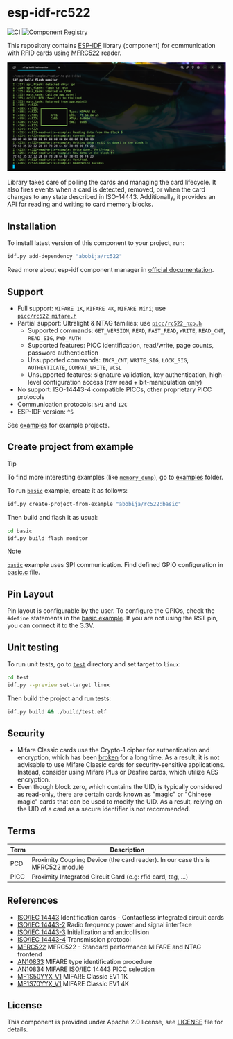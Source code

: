 # esp-idf-rc522

![CI](https://img.shields.io/github/actions/workflow/status/abobija/esp-idf-rc522/validate.yaml?branch=main&style=for-the-badge&logo=githubactions&logoColor=white) [![Component Registry](https://img.shields.io/github/v/release/abobija/esp-idf-rc522?sort=date&display_name=release&style=for-the-badge&logo=espressif&logoColor=white&label=Latest%20version)](https://components.espressif.com/components/abobija/rc522)

This repository contains [ESP-IDF](https://github.com/espressif/esp-idf) library (component) for communication with RFID cards using [MFRC522](https://www.nxp.com/docs/en/data-sheet/MFRC522.pdf) reader.

![read-write-example](docs/img/read-write-example.png)

Library takes care of polling the cards and managing the card lifecycle. It also fires events when a card is detected, removed, or when the card changes to any state described in ISO-14443. Additionally, it provides an API for reading and writing to card memory blocks.

## Installation

To install latest version of this component to your project, run:

```bash
idf.py add-dependency "abobija/rc522"
```

Read more about esp-idf component manager in [official documentation](https://docs.espressif.com/projects/esp-idf/en/stable/esp32/api-guides/tools/idf-component-manager.html).

## Support

- Full support: `MIFARE 1K`, `MIFARE 4K`, `MIFARE Mini`; use
  [`picc/rc522_mifare.h`](picc/rc522_mifare.h)
- Partial support: Ultralight & NTAG families; use
  [`picc/rc522_nxp.h`](picc/rc522_nxp.h)
  - Supported commands: `GET_VERSION`, `READ`, `FAST_READ`, `WRITE`, `READ_CNT`,
    `READ_SIG`, `PWD_AUTH`
  - Supported features: PICC identification, read/write, page counts, password
    authentication
  - Unsupported commands: `INCR_CNT`, `WRITE_SIG`, `LOCK_SIG`, `AUTHENTICATE`,
    `COMPAT_WRITE`, `VCSL`
  - Unsupported features: signature validation, key authentication, high-level
    configuration access (raw read + bit-manipulation only)
- No support: ISO-14443-4 compatible PICCs, other proprietary PICC protocols
- Communication protocols: `SPI` and `I2C`
- ESP-IDF version: `^5`

See [examples](examples/) for example projects.

## Create project from example

> [!TIP]
> To find more interesting examples (like [`memory_dump`](examples/memory_dump)), go to [examples](examples) folder.

To run [`basic`](examples/basic) example, create it as follows:

```bash
idf.py create-project-from-example "abobija/rc522:basic"
```

Then build and flash it as usual:

```bash
cd basic
idf.py build flash monitor
```

> [!NOTE]
> [`basic`](examples/basic) example uses SPI communication. Find defined GPIO configuration in [basic.c](examples/basic/main/basic.c) file.

## Pin Layout

Pin layout is configurable by the user. To configure the GPIOs, check the `#define` statements in the [basic example](examples/basic/main/basic.c). If you are not using the RST pin, you can connect it to the 3.3V.

## Unit testing

To run unit tests, go to [`test`](test) directory and set target to `linux`:

```bash
cd test
idf.py --preview set-target linux
```

Then build the project and run tests:

```bash
idf.py build && ./build/test.elf
```

## Security

- Mifare Classic cards use the Crypto-1 cipher for authentication and encryption, which has been [broken](https://eprint.iacr.org/2008/166) for a long time. As a result, it is not advisable to use Mifare Classic cards for security-sensitive applications. Instead, consider using Mifare Plus or Desfire cards, which utilize AES encryption.
- Even though block zero, which contains the UID, is typically considered as read-only, there are certain cards known as "magic" or "Chinese magic" cards that can be used to modify the UID. As a result, relying on the UID of a card as a secure identifier is not recommended.

## Terms

| Term | Description |
| ---- | ----------- |
| PCD  | Proximity Coupling Device (the card reader). In our case this is MFRC522 module |
| PICC | Proximity Integrated Circuit Card (e.g: rfid card, tag, ...) |

## References

- [ISO/IEC 14443](https://en.wikipedia.org/wiki/ISO/IEC_14443) Identification cards - Contactless integrated circuit cards
- [ISO/IEC 14443-2](http://www.emutag.com/iso/14443-2.pdf) Radio frequency power and signal interface
- [ISO/IEC 14443-3](http://www.emutag.com/iso/14443-3.pdf) Initialization and anticollision
- [ISO/IEC 14443-4](http://www.emutag.com/iso/14443-4.pdf) Transmission protocol
- [MFRC522](https://www.nxp.com/docs/en/data-sheet/MFRC522.pdf) MFRC522 - Standard performance MIFARE and NTAG frontend
- [AN10833](https://www.nxp.com/docs/en/application-note/AN10833.pdf) MIFARE type identification procedure
- [AN10834](https://www.nxp.com/docs/en/application-note/AN10834.pdf) MIFARE ISO/IEC 14443 PICC selection
- [MF1S50YYX_V1](https://www.nxp.com/docs/en/data-sheet/MF1S50YYX_V1.pdf) MIFARE Classic EV1 1K
- [MF1S70YYX_V1](https://www.nxp.com/docs/en/data-sheet/MF1S70YYX_V1.pdf) MIFARE Classic EV1 4K

## License

This component is provided under Apache 2.0 license, see [LICENSE](LICENSE) file for details.
